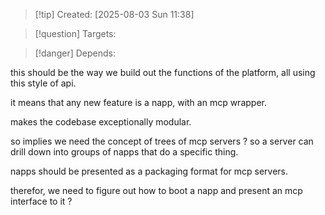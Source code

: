 
>[!tip] Created: [2025-08-03 Sun 11:38]

>[!question] Targets: 

>[!danger] Depends: 

this should be the way we build out the functions of the platform, all using this style of api.

it means that any new feature is a napp, with an mcp wrapper.

makes the codebase exceptionally modular.

so implies we need the concept of trees of mcp servers ? so a server can drill down into groups of napps that do a specific thing.

napps should be presented as a packaging format for mcp servers.

therefor, we need to figure out how to boot a napp and present an mcp interface to it ?

